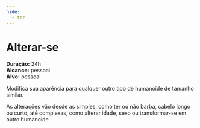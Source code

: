 ```yaml
---
hide:
  - toc
---
```


# Alterar-se

**Duração:** 24h  
**Alcance:** pessoal  
**Alvo:** pessoal  

Modifica sua aparência para qualquer outro tipo de humanoide de tamanho similar. 

As alterações vão desde as simples, como ter ou não barba, cabelo longo ou curto, até complexas, como alterar idade, sexo ou transformar-se em outro humanoide.